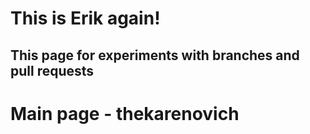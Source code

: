 #  This is Erik again!
## This page for experiments with branches and pull requests 

# Main page - thekarenovich
